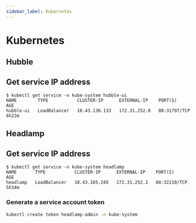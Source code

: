 ```yaml
---
sidebar_label: Kubernetes
---
```


# Kubernetes

## Hubble

## Get service IP address

```console
$ kubectl get service -n kube-system hubble-ui
NAME        TYPE           CLUSTER-IP      EXTERNAL-IP    PORT(S)        AGE
hubble-ui   LoadBalancer   10.43.136.133   172.31.252.0   80:31797/TCP   6h22m
```

## Headlamp

## Get service IP address

```console
$ kubectl get service -n kube-system headlamp
NAME       TYPE           CLUSTER-IP      EXTERNAL-IP    PORT(S)        AGE
headlamp   LoadBalancer   10.43.165.245   172.31.252.1   80:32210/TCP   5h34m
```

### Generate a service account token

```bash
kubectl create token headlamp-admin -n kube-system
```
